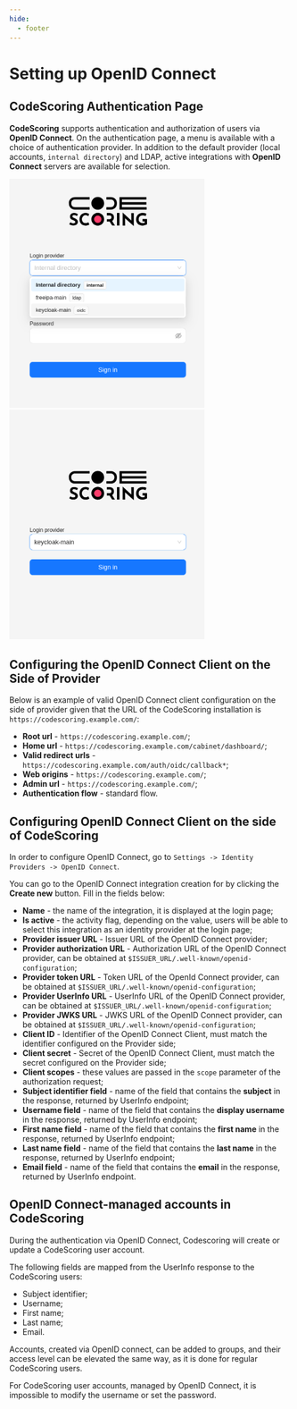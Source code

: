 ```yaml
---
hide:
  - footer
---
```


# Setting up OpenID Connect

## CodeScoring Authentication Page

**CodeScoring** supports authentication and authorization of users via **OpenID Connect**.
On the authentication page, a menu is available with a choice of authentication provider. In addition to the default
provider (local accounts, `internal directory`) and LDAP, active integrations with **OpenID Connect** servers are
available
for selection.

<p float="left">
  <img src="/assets/img/oidc/login-1.png" alt="аутентификации через провайдера по умолчанию" width="350" />
  <img src="/assets/img/oidc/login-2.png" alt="выбор провайдера аутентификации" width="350" />
</p>

## Configuring the OpenID Connect Client on the Side of Provider

Below is an example of valid OpenID Connect client configuration on the side of provider given that the URL of
the CodeScoring installation is `https://codescoring.example.com/`:

- **Root url** - `https://codescoring.example.com/`;
- **Home url** - `https://codescoring.example.com/cabinet/dashboard/`;
- **Valid redirect urls** - `https://codescoring.example.com/auth/oidc/callback*`;
- **Web origins** - `https://codescoring.example.com/`;
- **Admin url** - `https://codescoring.example.com/`;
- **Authentication flow** - standard flow.

## Configuring OpenID Connect Client on the side of CodeScoring

In order to configure OpenID Connect, go to  `Settings -> Identity Providers -> OpenID Connect`.

You can go to the OpenID Connect integration creation for by clicking the **Create new** button. Fill in the fields
below:

- **Name** - the name of the integration, it is displayed at the login page;
- **Is active** - the activity flag, depending on the value, users will be able to select this integration as an
  identity provider at the login page;
- **Provider issuer URL** - Issuer URL of the OpenID Connect provider;
- **Provider authorization URL** - Authorization URL of the OpenID Connect provider, can be obtained at
  `$ISSUER_URL/.well-known/openid-configuration`;
- **Provider token URL** - Token URL of the OpenId Connect provider, can be obtained at
  `$ISSUER_URL/.well-known/openid-configuration`;
- **Provider UserInfo URL** - UserInfo URL of the OpenID Connect provider, can be obtained at
  `$ISSUER_URL/.well-known/openid-configuration`;
- **Provider JWKS URL** - JWKS URL of the OpenID Connect provider, can be obtained at
  `$ISSUER_URL/.well-known/openid-configuration`;
- **Client ID** - Identifier of the OpenID Connect Client, must match the identifier configured on the Provider side;
- **Client secret** - Secret of the OpenID Connect Client, must match the secret configured on the Provider side;
- **Client scopes** - these values are passed in the `scope` parameter of the authorization request;
- **Subject identifier field** - name of the field that contains the **subject** in the response, returned by UserInfo
  endpoint;
- **Username field** - name of the field that contains the **display username** in the response, returned by UserInfo
  endpoint;
- **First name field** - name of the field that contains the **first name** in the response, returned by UserInfo
  endpoint;
- **Last name field** - name of the field that contains the **last name** in the response, returned by UserInfo
  endpoint;
- **Email field** - name of the field that contains the **email** in the response, returned by UserInfo endpoint.

## OpenID Connect-managed accounts in CodeScoring

During the authentication via OpenID Connect, Codescoring will create or update a CodeScoring user account.

The following fields are mapped from the UserInfo response to the CodeScoring users:

- Subject identifier;
- Username;
- First name;
- Last name;
- Email.

Accounts, created via OpenID connect, can be added to groups, and their access level can be elevated the same way, as it
is done for regular CodeScoring users.

For CodeScoring user accounts, managed by OpenID Connect, it is impossible to modify the username or set the password.
